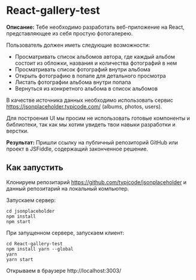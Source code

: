 # React-gallery-test

**Описание:** Тебе необходимо разработать веб-приложение на React, представляющее из себя простую фотогалерею.

Пользователь должен иметь следующие возможности:

- Просматривать список альбомов автора, где каждый альбом состоит из обложки, названия и количества фотографий в нем
- Просматривать список фотографий внутри альбома
- Открыть фотографию в попапе для детального просмотра
- Листать фотографии альбома внутри попапа
- Вернуться из конкретного альбома в список альбомов

В качестве источника данных необходимо использовать сервис https://jsonplaceholder.typicode.com/ (albums, photos, users).

Для построения UI мы просим не использовать готовые компоненты и библиотеки, так как мы хотим увидеть твои навыки разработки и верстки. 

**Результат:** Пришли ссылку на публичный репозиторий GitHub или проект в JSFiddle, содержащий законченное решение.

## Как запустить

Клонируем репозитарий https://github.com/typicode/jsonplaceholder и данный репозитарий на локальный компьютер.

Запускаем сервер:
```
cd jsonplaceholder
npm install
npm start
```

При запущенном сервере, запускаем клиент:
```
cd React-gallery-test
npm install yarn --global
yarn
yarn start
```
Открываем в браузере http://localhost:3003/
